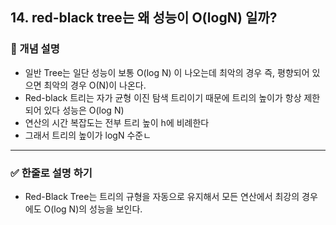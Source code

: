 ## 14. red-black tree는 왜 성능이 O(logN) 일까?

### 🧠 개념 설명

- 일반 Tree는 일단 성능이 보통 O(log N) 이 나오는데 최악의 경우 즉, 평향되어 있으면 최악의 경우 O(N)이 나온다.
- Red-black 트리는 자가 균형 이진 탐색 트리이기 때문에 트리의 높이가 항상 제한되어 있다 성능은 O(log N)
- 연산의 시간 복잡도는 전부 트리 높이 h에 비례한다
- 그래서 트리의 높이가 logN 수준ㄴ

---
### ✅ 한줄로 설명 하기

- Red-Black Tree는 트리의 규형을 자동으로 유지해서 모든 연산에서 최강의 경우에도 O(log N)의 성능을 보인다.




